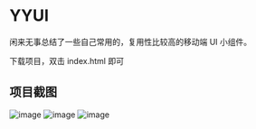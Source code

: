 # YYUI

闲来无事总结了一些自己常用的，复用性比较高的移动端 UI 小组件。

下载项目，双击 index.html 即可

## 项目截图

![image](https://github.com/youyanping/YYUI/blob/master/images/images1.png)
![image](https://github.com/youyanping/YYUI/blob/master/images/images2.png)
![image](https://github.com/youyanping/YYUI/blob/master/images/images3.png)
